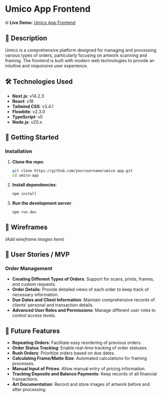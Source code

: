 
# Umico App Frontend

🌐 **Live Demo**: [Umico App Frontend](https://umicoframesfe-eb05e3b38331.herokuapp.com/)

## 📜 Description

Umico is a comprehensive platform designed for managing and processing various types of orders, particularly focusing on artwork scanning and framing. The frontend is built with modern web technologies to provide an intuitive and responsive user experience.

## 🛠️ Technologies Used

- **Next.js**: v14.2.3
- **React**: v18
- **Tailwind CSS**: v3.4.1
- **Flowbite**: v2.3.0
- **TypeScript**: v5
- **Node.js**: v20.x

## 🚀 Getting Started

### Installation

1. **Clone the repo**:
   ```sh
   git clone https://github.com/yourusername/umico-app.git
   cd umico-app
   ```

2. **Install dependencies**:
   ```sh
   npm install
   ```

3. **Run the development server**:
   ```sh
   npm run dev
   ```

## 📐 Wireframes

_(Add wireframe images here)_

## 📝 User Stories / MVP

### Order Management
- **Creating Different Types of Orders**: Support for scans, prints, frames, and custom requests.
- **Order Details**: Provide detailed views of each order to keep track of necessary information.
- **Due Dates and Client Information**: Maintain comprehensive records of clients’ personal and transaction details.
- **Advanced User Roles and Permissions**: Manage different user roles to control access levels.

## 🚧 Future Features
- **Repeating Orders**: Facilitate easy reordering of previous orders.
- **Order Status Tracking**: Enable real-time tracking of order statuses.
- **Rush Orders**: Prioritize orders based on due dates.
- **Calculating Frame/Matte Size**: Automated calculations for framing processes.
- **Manual Input of Prices**: Allow manual entry of pricing information.
- **Tracking Deposits and Balance Payments**: Keep records of all financial transactions.
- **Art Documentation**: Record and store images of artwork before and after processing.
